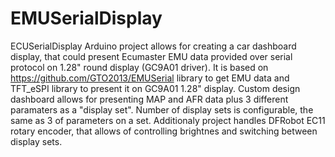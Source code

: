 # EMUSerialDisplay
ECUSerialDisplay Arduino project allows for creating a car dashboard display, that could present Ecumaster EMU data provided over serial protocol on 1.28" round display (GC9A01 driver).
It is based on https://github.com/GTO2013/EMUSerial library to get EMU data and TFT_eSPI library to present it on GC9A01 1.28" display.
Custom design dashboard allows for presenting MAP and AFR data plus 3 different paramaters as a "display set". Number of display sets is configurable, the same as 3 of parameters on a set.
Additionaly project handles DFRobot EC11 rotary encoder, that allows of controlling brightnes and switching between display sets.
